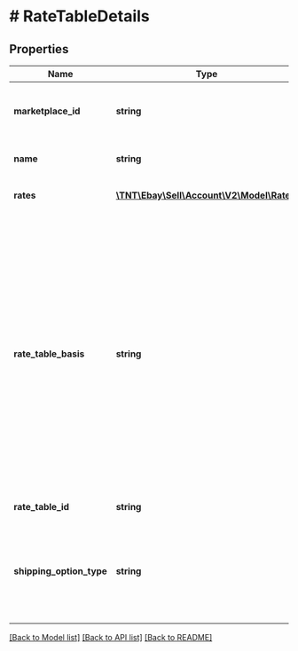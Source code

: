 # # RateTableDetails

## Properties

Name | Type | Description | Notes
------------ | ------------- | ------------- | -------------
**marketplace_id** | **string** | Identifies the eBay marketplace to which the shipping rate table applies. For implementation help, refer to &lt;a href&#x3D;&#39;https://developer.ebay.com/api-docs/sell/account/types/ba:MarketplaceIdEnum&#39;&gt;eBay API documentation&lt;/a&gt; | [optional]
**name** | **string** | The seller-defined name for the shipping rate table. Names must be unique for each table assigned to the same seller, shippingOptionType, and eBay marketplace.&lt;br/&gt;&lt;br/&gt;&lt;b&gt;Max length:&lt;/b&gt; 50 | [optional]
**rates** | [**\TNT\Ebay\Sell\Account\V2\Model\Rate[]**](Rate.md) | An array of rate objects associated with the specified shipping rate table. Each rate object is identified by a unique system-generated ID and defines specific shipping rate information. | [optional]
**rate_table_basis** | **string** | The rate calculation type provides three methods of calculating the shipping cost based on the seller&#39;s selection/input:&lt;ul&gt;&lt;li&gt;&lt;b&gt;ITEM&lt;/b&gt;: Specifies the flat rate shipping cost that buyers in the specified shipping region will pay. When this option is selected, information specified in the rate table overrides all shipping options/costs that are specified at the listing level. Buyers in the specified regions will only see the services provided in the rate table. Buyers in other regions that are not specified in the rate table will see the shipping services associated with the listing.&lt;/li&gt;&lt;li&gt;&lt;b&gt;WEIGHT&lt;/b&gt;: Seller can provide minimum shipping cost and an additional shipping cost per pound. The additional cost will be calculated based on the weight the seller provide at the time of listing. Buyers will see the total shipping cost and won’t see these calculations.  Buyers in the specified regions will only see the services provided in the rate table. Buyers in other regions that were not specified in the rate table, will see the shipping services associated with the listing.&lt;/li&gt;&lt;li&gt;&lt;b&gt;SURCHARGE&lt;/b&gt;: Lists surcharges for buyers within specified regions, or indicates a flat amount added to the shipping cost specified within an item&#39;s listing. Buyers will see only the total shipping cost as well as shipping services associated with the item&#39;s listing. If a SURCHARGE is specified in the rate table for certain regions, buyers in those regions will see the (shipping cost + SURCHARGE) total.&lt;/li&gt;&lt;/ul&gt; For implementation help, refer to &lt;a href&#x3D;&#39;https://developer.ebay.com/api-docs/sell/account/types/api:ShippingRateCalculationEnum&#39;&gt;eBay API documentation&lt;/a&gt; | [optional]
**rate_table_id** | **string** | A unique, system-generated ID assigned to the shipping rate table when it is initially created. | [optional]
**shipping_option_type** | **string** | The region serviced by the shipping rate table. Valid values are:&lt;ul&gt;&lt;li&gt;&lt;b&gt;DOMESTIC&lt;/b&gt;: Indicates that the shipping rate table applies to shipping destinations within the country in which an item has been listed (i.e., the &lt;i&gt;source&lt;/i&gt; country).&lt;/li&gt;&lt;li&gt;&lt;b&gt;INTERNATIONAL&lt;/b&gt;: Indicates that the shipping rate table applies to shipping destinations outside of the country in which an item has been listed.&lt;/li&gt;&lt;/ul&gt; For implementation help, refer to &lt;a href&#x3D;&#39;https://developer.ebay.com/api-docs/sell/account/types/api:ShippingOptionTypeEnum&#39;&gt;eBay API documentation&lt;/a&gt; | [optional]

[[Back to Model list]](../../README.md#models) [[Back to API list]](../../README.md#endpoints) [[Back to README]](../../README.md)
